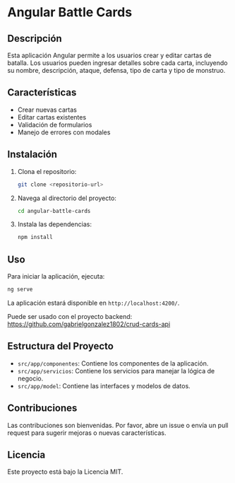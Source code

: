# Angular Battle Cards

## Descripción
Esta aplicación Angular permite a los usuarios crear y editar cartas de batalla. Los usuarios pueden ingresar detalles sobre cada carta, incluyendo su nombre, descripción, ataque, defensa, tipo de carta y tipo de monstruo.

## Características
- Crear nuevas cartas
- Editar cartas existentes
- Validación de formularios
- Manejo de errores con modales

## Instalación
1. Clona el repositorio:
   ```bash
   git clone <repositorio-url>
   ```
2. Navega al directorio del proyecto:
   ```bash
   cd angular-battle-cards
   ```
3. Instala las dependencias:
   ```bash
   npm install
   ```

## Uso
Para iniciar la aplicación, ejecuta:
```bash
ng serve
```
La aplicación estará disponible en `http://localhost:4200/`.

Puede ser usado con el proyecto backend: https://github.com/gabrielgonzalez1802/crud-cards-api

## Estructura del Proyecto
- `src/app/componentes`: Contiene los componentes de la aplicación.
- `src/app/servicios`: Contiene los servicios para manejar la lógica de negocio.
- `src/app/model`: Contiene las interfaces y modelos de datos.

## Contribuciones
Las contribuciones son bienvenidas. Por favor, abre un issue o envía un pull request para sugerir mejoras o nuevas características.

## Licencia
Este proyecto está bajo la Licencia MIT.
